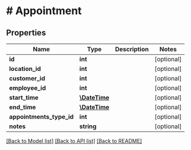 # # Appointment

## Properties

Name | Type | Description | Notes
------------ | ------------- | ------------- | -------------
**id** | **int** |  | [optional] 
**location_id** | **int** |  | [optional] 
**customer_id** | **int** |  | [optional] 
**employee_id** | **int** |  | [optional] 
**start_time** | [**\DateTime**](\DateTime.md) |  | [optional] 
**end_time** | [**\DateTime**](\DateTime.md) |  | [optional] 
**appointments_type_id** | **int** |  | [optional] 
**notes** | **string** |  | [optional] 

[[Back to Model list]](../../README.md#documentation-for-models) [[Back to API list]](../../README.md#documentation-for-api-endpoints) [[Back to README]](../../README.md)


